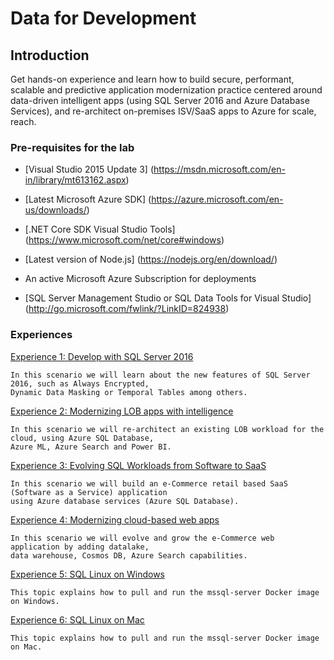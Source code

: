 # Data for Development

## Introduction

Get hands-on experience and learn how to build secure, performant, scalable and predictive application modernization practice centered 
around data-driven intelligent apps (using SQL Server 2016 and Azure Database Services), 
and re-architect on-premises ISV/SaaS apps to Azure for scale, reach.

### Pre-requisites for the lab ###

-   [Visual Studio 2015 Update 3] (https://msdn.microsoft.com/en-in/library/mt613162.aspx)

-   [Latest Microsoft Azure SDK] (https://azure.microsoft.com/en-us/downloads/)

-   [.NET Core SDK Visual Studio Tools] (https://www.microsoft.com/net/core#windows)

-   [Latest version of Node.js] (https://nodejs.org/en/download/)

-   An active Microsoft Azure Subscription for deployments

-  [SQL Server Management Studio or SQL Data Tools for Visual Studio] (http://go.microsoft.com/fwlink/?LinkID=824938)

### Experiences ###

<a href="./labs/awbexperience1">Experience 1: Develop with SQL Server 2016</a>
    
    In this scenario we will learn about the new features of SQL Server 2016, such as Always Encrypted,
    Dynamic Data Masking or Temporal Tables among others.
    
<a href="./labs/awbexperience2">Experience 2: Modernizing LOB apps with intelligence</a>
    
    In this scenario we will re-architect an existing LOB workload for the cloud, using Azure SQL Database,
    Azure ML, Azure Search and Power BI.

<a href="./labs/awbexperience3">Experience 3: Evolving SQL Workloads from Software to SaaS</a>
    
    In this scenario we will build an e-Commerce retail based SaaS (Software as a Service) application 
    using Azure database services (Azure SQL Database).

<a href="./labs/awbexperience4">Experience 4: Modernizing cloud-based web apps</a>

    In this scenario we will evolve and grow the e-Commerce web application by adding datalake, 
    data warehouse, Cosmos DB, Azure Search capabilities.

<a href="./labs/awbexperience5">Experience 5: SQL Linux on Windows</a>

    This topic explains how to pull and run the mssql-server Docker image on Windows.

<a href="./labs/awbexperience6">Experience 6: SQL Linux on Mac</a>

    This topic explains how to pull and run the mssql-server Docker image on Mac.


